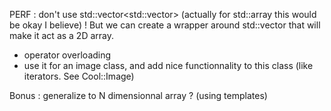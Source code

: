 PERF : don't use std::vector<std::vector<T>> (actually for std::array this would be okay I believe) ! But we can create a wrapper around std::vector<T> that will make it act as a 2D array.

- operator overloading
- use it for an image class, and add nice functionnality to this class (like iterators. See Cool::Image)

Bonus : generalize to N dimensionnal array ? (using templates)